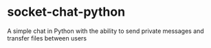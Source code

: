 # socket-chat-python
A simple chat in Python with the ability to send private messages and transfer files between users
